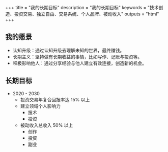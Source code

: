 +++
title = "我的长期目标"
description = "我的长期目标"
keywords = "技术创造、投资交易、独立自由、交易系统、个人品牌、被动收入"
outputs = "html"
+++

## 我的愿景

- 认知升级：通过认知升级去理解未知的世界，最终赚钱。
- 长期主义：坚持做有长期收益的事情，比如写作、记账与投资等。
- 积极影响他人：通过分享经验与他人建立有效连接，创造新的机会。

## 长期目标

- 2020 - 2030
  - 投资交易年复合回报率达 15% 以上
  - 建立领域个人影响力
    - 技术
    - 投资
  - 被动收入总收入 50% 以上
    - 创作
    - 投资
    - 副业
